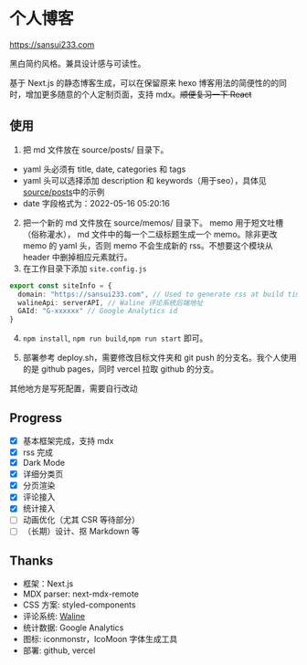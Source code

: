# 个人博客

https://sansui233.com

黑白简约风格。兼具设计感与可读性。

基于 Next.js 的静态博客生成，可以在保留原来 hexo 博客用法的简便性的的同时，增加更多随意的个人定制页面，支持 mdx。~~顺便复习一下 React~~

## 使用
1. 把 md 文件放在 source/posts/ 目录下。  
  - yaml 头必须有 title, date, categories 和 tags
  - yaml 头可以选择添加 description 和 keywords（用于seo），具体见[source/posts](https://github.com/Sansui233/blog/tree/master/source/posts)中的示例
  - date 字段格式为：2022-05-16 05:20:16
2. 把一个新的 md 文件放在 source/memos/ 目录下。  memo 用于短文吐槽（俗称灌水）， md 文件中的每一个二级标题生成一个 memo。除非更改 memo 的 yaml 头，否则 memo 不会生成新的 rss。不想要这个模块从 header 中删掉相应元素就行。
3. 在工作目录下添加 `site.config.js`

```ts
export const siteInfo = {
  domain: "https://sansui233.com", // Used to generate rss at build time
  walineApi: serverAPI, // Waline 评论系统后端地址
  GAId: "G-xxxxxx" // Google Analytics id
}
```

4. `npm install`, `npm run build`,`npm run start` 即可。

5. 部署参考 deploy.sh，需要修改目标文件夹和 git push 的分支名。我个人使用的是 github pages，同时 vercel 拉取 github 的分支。

其他地方是写死配置，需要自行改动

## Progress

- [x] 基本框架完成，支持 mdx
- [x] rss 完成
- [x] Dark Mode
- [x] 详细分类页
- [x] 分页渲染
- [x] 评论接入
- [x] 统计接入
- [ ] 动画优化（尤其 CSR 等待部分）
- [ ] （长期）设计、抠 Markdown 等

## Thanks

- 框架：Next.js
- MDX parser: next-mdx-remote
- CSS 方案: styled-components
- 评论系统: [Waline](https://waline.js.org)
- 统计数据: Google Analytics
- 图标: iconmonstr，IcoMoon 字体生成工具
- 部署: github, vercel


